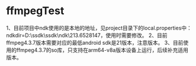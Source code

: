# ffmpegTest

1、目前项目中ndk使用的是本地的地址，见project目录下的local.properties中：ndkdir=D\:\\ssdk\\ssdk\\ndk\\213.6528147，使用时需要修改。
2、目前ffmpeg4.3.7版本需要对应的最低android sdk是21版本，注意版本。
3、目前使用的ffmpeg4.3.7的so库，只支持在arm64-v8a版本设备上运行，后续补充适用版本。